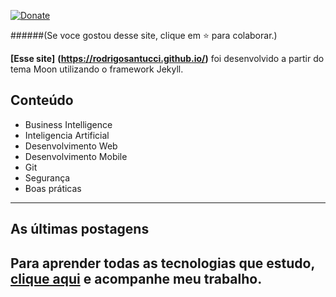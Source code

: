 [![Donate](https://img.shields.io/badge/paypal-donate-blue.svg)](https://www.paypal.com/cgi-bin/webscr?cmd=_s-xclick&hosted_button_id=2X9NF2H8CTTU4&source=url)  
  
    
    
   
    
######(Se voce gostou desse site, clique em :star: para colaborar.)

**[Esse site]**  **(https://rodrigosantucci.github.io/)** foi desenvolvido a partir do tema Moon utilizando o framework Jekyll.

## Conteúdo
* Business Intelligence
* Inteligencia Artificial
* Desenvolvimento Web
* Desenvolvimento Mobile
* Git
* Segurança
* Boas práticas

----
## As últimas postagens

Para aprender todas as tecnologias que estudo, [clique aqui](https://rodrigosantucci.github.io/) e acompanhe meu trabalho.
----
